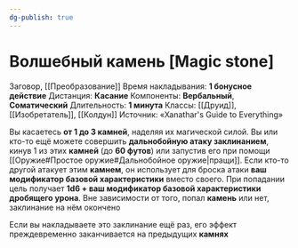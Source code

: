 ```yaml
---
dg-publish: true
---
```

# Волшебный камень [Magic stone]
Заговор, [[Преобразование]]
Время накладывания: **1 бонусное действие**
Дистанция: **Касание**
Компоненты: **Вербальный**, **Соматический**
Длительность: **1 минута**
Классы: [[Друид]], [[Изобретатель]], [[Колдун]]
Источник: «Xanathar's Guide to Everything»

Вы касаетесь **от 1 до 3 камней**, наделяя их магической силой. Вы или кто-то ещё можете совершить **дальнобойную атаку заклинанием**, кинув 1 из этих **камней** (до **60 футов**) или запустив его при помощи [[Оружие#Простое оружие#Дальнобойное оружие|пращи]]. Если кто-то другой атакует этим **камнем**, он использует для броска атаки **ваш модификатор базовой характеристики** вместо своего. При попадании цель получает **1d6 + ваш модификатор базовой характеристики дробящего урона**. Вне зависимости от того, попал **камень** или нет, заклинание на нём окончено
  
Если вы накладываете это заклинание ещё раз, его эффект преждевременно заканчивается на предыдущих **камнях**